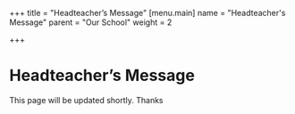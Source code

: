 +++
title = "Headteacher’s Message"
[menu.main]
name = "Headteacher's Message"
parent = "Our School"
weight = 2

+++
# Headteacher’s Message

This page will be updated shortly. Thanks
